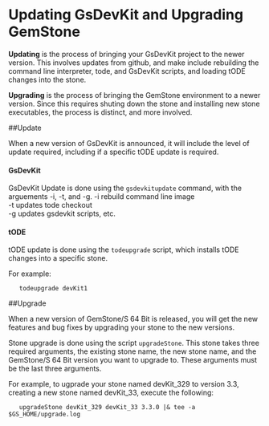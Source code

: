 # Updating GsDevKit and Upgrading GemStone

**Updating** is the process of bringing your GsDevKit project to the newer version. This involves updates 
from github, and make include rebuilding the command line interpreter, tode, and GsDevKit scripts, and
loading tODE changes into the stone.

**Upgrading** is the process of bringing the GemStone environment to a newer version.  Since this requires 
shuting down the stone and installing new stone executables, the process is distinct, and more involved.

##Update

When a new version of GsDevKit is announced, it will include the level of update required, including if a 
specific tODE update is required.

#### GsDevKit 

GsDevKit Update is done using the `gsdevkitupdate` command, with the arguements -i, -t, and -g. 
    -i  rebuild command line image   
    -t updates tode checkout   
    -g updates gsdevkit scripts, etc.   

#### tODE
tODE update is done using the `todeupgrade` script, which installs tODE changes into a specific stone.

For example:
```
   todeupgrade devKit1 
```

##Upgrade

When a new version of GemStone/S 64 Bit is released, you will get the new features and bug fixes by upgrading your stone to the new versions.

Stone upgrade is done using the script `upgradeStone`.  This stone takes three required arguments, the existing stone name, the new stone name, and the GemStone/S 64 Bit version you want to upgrade to.  These arguments must be the last three arguments.

For example, to ugprade your stone named devKit_329 to version 3.3, creating a new stone named devKit_33, execute the following:

```
   upgradeStone devKit_329 devKit_33 3.3.0 |& tee -a $GS_HOME/upgrade.log
```

